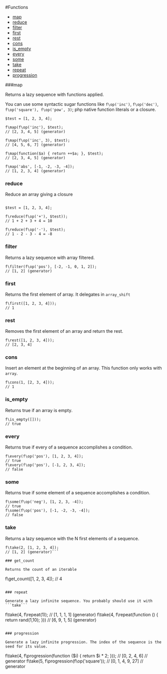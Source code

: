 #Functions

* [map](#map)
* [reduce](#reduce)
* [filter](#filter)
* [first](#first)
* [rest](#rest)
* [cons](#cons)
* [is_empty](#is_empty)
* [every](#every)
* [some](#some)
* [take](#take)
* [repeat](#repeat)
* [progression](#progression)

###map

Returns a lazy sequence with functions applied.

You can use some syntactic sugar functions like `f\op('inc')`, `f\op('dec')`, `f\op('square'), f\op('pow', 3)`; php native function literals or a closure.
```
$test = [1, 2, 3, 4];

f\map(f\op('inc'), $test);
// [2, 3, 4, 5] (generator)

f\map(f\op('inc', 3), $test);
// [4, 5, 6, 7] (generator)

f\map(function($a) { return ++$a; }, $test);
// [2, 3, 4, 5] (generator)

f\map('abs', [-1, -2, -3, -4]);
// [1, 2, 3, 4] (generator)

```

### reduce

Reduce an array giving a closure

```

$test = [1, 2, 3, 4];

f\reduce(f\op('+'), $test));
// 1 + 2 + 3 + 4 = 10

f\reduce(f\op('-'), $test);
// 1 - 2 - 3 - 4 = -8
```

### filter

Returns a lazy sequence with array filtered.

```
f\filter(f\op('pos'), [-2, -1, 0, 1, 2]);
// [1, 2] (generator)
```


### first

Returns the first element of array. It delegates in ```array_shift```

```
f\first([1, 2, 3, 4]));
// 1
```

### rest

Removes the first element of an array and return the rest.

```
f\rest([1, 2, 3, 4]));
// [2, 3, 4]
```

### cons

Insert an element at the beginning of an array. This function only works with ```array```.

```
f\cons(1, [2, 3, 4]));
// 1
```

### is_empty

Returns true if an array is empty.

```
f\is_empty([]));
// true
```

### every

Returns true if every of a sequence accomplishes a condition.

```
f\every(f\op('pos'), [1, 2, 3, 4]);
// true
f\every(f\op('pos'), [-1, 2, 3, 4]);
// false
```

### some 

Returns true if some element of a sequence accomplishes a condition.

```
f\some(f\op('neg'), [1, 2, 3, -4]);
// true
f\some(f\op('pos'), [-1, -2, -3, -4]);
// false
```

### take 

Returns a lazy sequence with the N first elements of a sequence.

```
f\take(2, [1, 2, 3, 4]);
// [1, 2] (generator)```

### get_count

Returns the count of an iterable
```
f\get_count([1, 2, 3, 4]);
// 4
```

### repeat

Generate a lazy infinite sequence. You probably should use it with ```take```
```
f\take(4, f\repeat(1));
// [1, 1, 1, 1] (generator)
f\take(4, f\repeat(function () { return rand(1,10); }))
// [6, 9, 1, 5] (generator)
```

### progression

Generate a lazy infinite progression. The index of the sequence is the seed for its value.
```
f\take(4, f\progression(function ($i) { return $i * 2; }));
// [0, 2, 4, 6] // generator
f\take(5, f\progression(f\op('square'));
// [0, 1, 4, 9, 27] // generator
